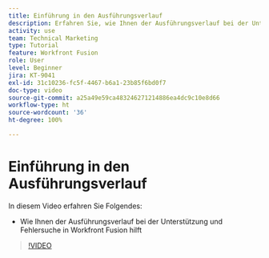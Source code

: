 ```yaml
---
title: Einführung in den Ausführungsverlauf
description: Erfahren Sie, wie Ihnen der Ausführungsverlauf bei der Unterstützung und Fehlerbehebung in [!DNL Adobe Workfront Fusion]hilft.
activity: use
team: Technical Marketing
type: Tutorial
feature: Workfront Fusion
role: User
level: Beginner
jira: KT-9041
exl-id: 31c10236-fc5f-4467-b6a1-23b85f6bd0f7
doc-type: video
source-git-commit: a25a49e59ca483246271214886ea4dc9c10e8d66
workflow-type: ht
source-wordcount: '36'
ht-degree: 100%

---
```


# Einführung in den Ausführungsverlauf

In diesem Video erfahren Sie Folgendes:

* Wie Ihnen der Ausführungsverlauf bei der Unterstützung und Fehlersuche in Workfront Fusion hilft

>[!VIDEO](https://video.tv.adobe.com/v/335282/?quality=12&learn=on)
